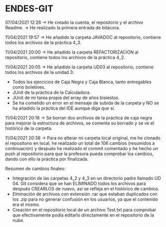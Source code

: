 # ENDES-GIT
07/04/2021 12:26 
-> He creado la cuenta, el repositorio y el archivo Readme. 
-> He realizado la primera entrada de bitácora.

11/04/2021 19:57
-> He añadido la carpeta JAVADOC al repositorio, contiene todos los archivos de la práctica 4_3.

11/04/2021 20:00
-> He añadido la carpeta REFACTORIZACION al repositorio, contiene todos los archivos de la práctica 4_2.

11/04/2021 20:05
-> He añadido la carpeta UD03 al repositorio, contiene todos los archivos de la unidad 3: 
* Todos los ejercicios de Caja Negra y Caja Blanca, tanto entregables como boletines.
* JUnit de la práctica de la Calculadora.
* JUnit de mi tarea propia del array de años bisiestos.
* Se ha cometido un error en el mensaje de subida de la carpeta y NO se ha añadido la práctica del IDE aunque diga que sí.

11/04/2021 20:18
-> Se borran dos archivos de la práctica de caja negra para mejorar la estructura de archivos, se comenta su borrado y se ve el histórico de la carpeta.

11/04/2021 20:38
-> Para no alterar mi carpeta local original, me he clonado el repositorio en local, he realizado un total de 106 cambios (resumidos a continuación) y después he realizado el commit comentado y he hecho un push al repositorio para que la profesora pueda comprobar los cambios, dando con ello la práctica por finalizada.

Resumen de cambios finales:  
* Integración de las carpetas 4_2 y 4_3 en un directorio padre llamado UD 04. Git considera que se han ELIMINADO todos los archivos para después CREARLOS de nuevo, así se refleja en el histórico de cambios.
* Elminación de archivos con extensión .rar que estaban duplicados con los .zip para no generar confusión en los usuarios, ya que el contenido era el mismo. 
* Creación en el repositorio local de un archivo Test.txt para comprobar que efectivamente podía editarlo directamente en el repositorio de la nube. 
